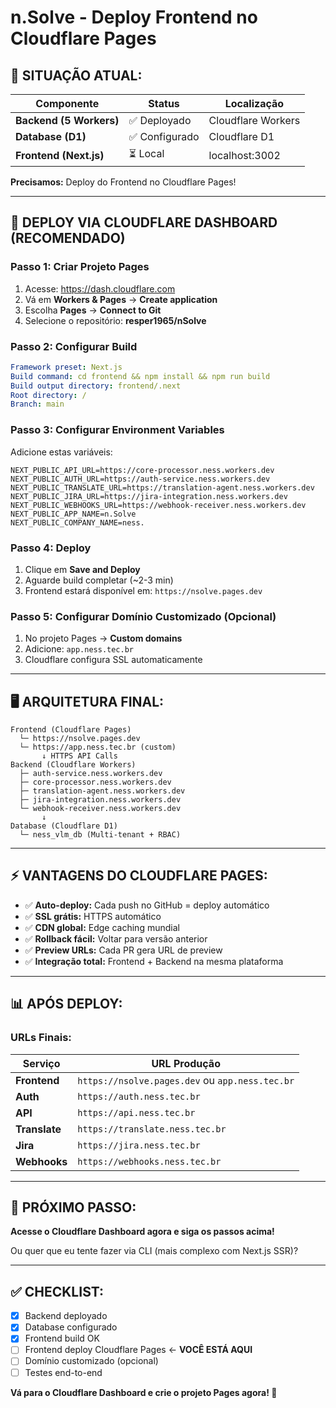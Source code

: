 # n.Solve - Deploy Frontend no Cloudflare Pages

## 🎯 **SITUAÇÃO ATUAL:**

| Componente | Status | Localização |
|------------|--------|-------------|
| **Backend (5 Workers)** | ✅ Deployado | Cloudflare Workers |
| **Database (D1)** | ✅ Configurado | Cloudflare D1 |
| **Frontend (Next.js)** | ⏳ Local | localhost:3002 |

**Precisamos:** Deploy do Frontend no Cloudflare Pages!

---

## 🚀 **DEPLOY VIA CLOUDFLARE DASHBOARD** (RECOMENDADO)

### **Passo 1: Criar Projeto Pages**

1. Acesse: https://dash.cloudflare.com
2. Vá em **Workers & Pages** → **Create application**
3. Escolha **Pages** → **Connect to Git**
4. Selecione o repositório: **resper1965/nSolve**

### **Passo 2: Configurar Build**

```yaml
Framework preset: Next.js
Build command: cd frontend && npm install && npm run build
Build output directory: frontend/.next
Root directory: /
Branch: main
```

### **Passo 3: Configurar Environment Variables**

Adicione estas variáveis:

```
NEXT_PUBLIC_API_URL=https://core-processor.ness.workers.dev
NEXT_PUBLIC_AUTH_URL=https://auth-service.ness.workers.dev
NEXT_PUBLIC_TRANSLATE_URL=https://translation-agent.ness.workers.dev
NEXT_PUBLIC_JIRA_URL=https://jira-integration.ness.workers.dev
NEXT_PUBLIC_WEBHOOKS_URL=https://webhook-receiver.ness.workers.dev
NEXT_PUBLIC_APP_NAME=n.Solve
NEXT_PUBLIC_COMPANY_NAME=ness.
```

### **Passo 4: Deploy**

1. Clique em **Save and Deploy**
2. Aguarde build completar (~2-3 min)
3. Frontend estará disponível em: `https://nsolve.pages.dev`

### **Passo 5: Configurar Domínio Customizado (Opcional)**

1. No projeto Pages → **Custom domains**
2. Adicione: `app.ness.tec.br`
3. Cloudflare configura SSL automaticamente

---

## 🖥️ **ARQUITETURA FINAL:**

```
Frontend (Cloudflare Pages)
  └─ https://nsolve.pages.dev
  └─ https://app.ness.tec.br (custom)
       ↓ HTTPS API Calls
Backend (Cloudflare Workers)
  ├─ auth-service.ness.workers.dev
  ├─ core-processor.ness.workers.dev
  ├─ translation-agent.ness.workers.dev
  ├─ jira-integration.ness.workers.dev
  └─ webhook-receiver.ness.workers.dev
       ↓
Database (Cloudflare D1)
  └─ ness_vlm_db (Multi-tenant + RBAC)
```

---

## ⚡ **VANTAGENS DO CLOUDFLARE PAGES:**

- ✅ **Auto-deploy:** Cada push no GitHub = deploy automático
- ✅ **SSL grátis:** HTTPS automático
- ✅ **CDN global:** Edge caching mundial
- ✅ **Rollback fácil:** Voltar para versão anterior
- ✅ **Preview URLs:** Cada PR gera URL de preview
- ✅ **Integração total:** Frontend + Backend na mesma plataforma

---

## 📊 **APÓS DEPLOY:**

### **URLs Finais:**

| Serviço | URL Produção |
|---------|--------------|
| **Frontend** | `https://nsolve.pages.dev` ou `app.ness.tec.br` |
| **Auth** | `https://auth.ness.tec.br` |
| **API** | `https://api.ness.tec.br` |
| **Translate** | `https://translate.ness.tec.br` |
| **Jira** | `https://jira.ness.tec.br` |
| **Webhooks** | `https://webhooks.ness.tec.br` |

---

## 🎯 **PRÓXIMO PASSO:**

**Acesse o Cloudflare Dashboard agora e siga os passos acima!**

Ou quer que eu tente fazer via CLI (mais complexo com Next.js SSR)?

---

## ✅ **CHECKLIST:**

- [x] Backend deployado
- [x] Database configurado
- [x] Frontend build OK
- [ ] Frontend deploy Cloudflare Pages ← **VOCÊ ESTÁ AQUI**
- [ ] Domínio customizado (opcional)
- [ ] Testes end-to-end

**Vá para o Cloudflare Dashboard e crie o projeto Pages agora! 🚀**

